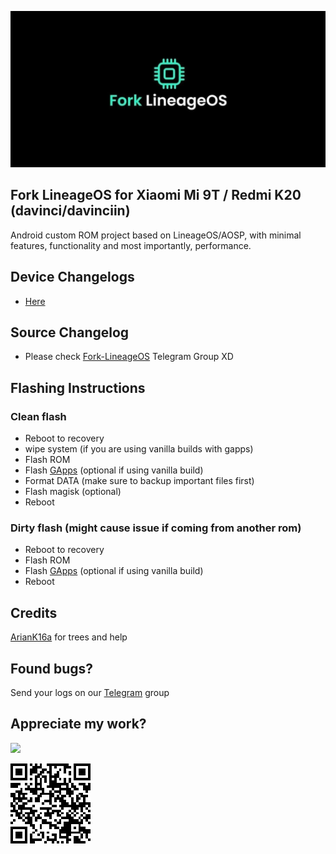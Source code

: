 ![image](https://raw.githubusercontent.com/markkeybuilds/changelogs/main/flos/FLOS.jpg)

## Fork LineageOS for Xiaomi Mi 9T / Redmi K20 (davinci/davinciin)
Android custom ROM project based on LineageOS/AOSP, with minimal features, functionality and most importantly, performance.

## Device Changelogs
- [Here](https://github.com/markkeybuilds/changelogs/blob/main/flos/changelogs.json)

## Source Changelog
- Please check [Fork-LineageOS](https://t.me/ForkLineageOSUpdates/151) Telegram Group XD

## Flashing Instructions
### Clean flash
- Reboot to recovery
- wipe system (if you are using vanilla builds with gapps)
- Flash ROM
- Flash [GApps](https://sourceforge.net/projects/nikgapps/files/Releases/NikGapps-R/18-Oct-2021/) (optional if using vanilla build)
- Format DATA (make sure to backup important files first)
- Flash magisk (optional)
- Reboot

### Dirty flash (might cause issue if coming from another rom)
- Reboot to recovery
- Flash ROM
- Flash [GApps](https://sourceforge.net/projects/nikgapps/files/Releases/NikGapps-R/18-Oct-2021/) (optional if using vanilla build)
- Reboot

## Credits 
[ArianK16a](http://https://github.com/ArianK16a) for trees and help

## Found bugs?
Send your logs on our [Telegram](https://t.me/joinchat/LGRjUZ3UyrxlMWM1) group

## Appreciate my work?
[![](https://www.paypalobjects.com/en_US/i/btn/btn_donateCC_LG.gif)](https://www.paypal.com/cgi-bin/webscr?cmd=_s-xclick&hosted_button_id=3U96JUKTPDQE4)

![image](https://github.com/markkeybuilds/changelogs/blob/main/QR%20Code.png)
